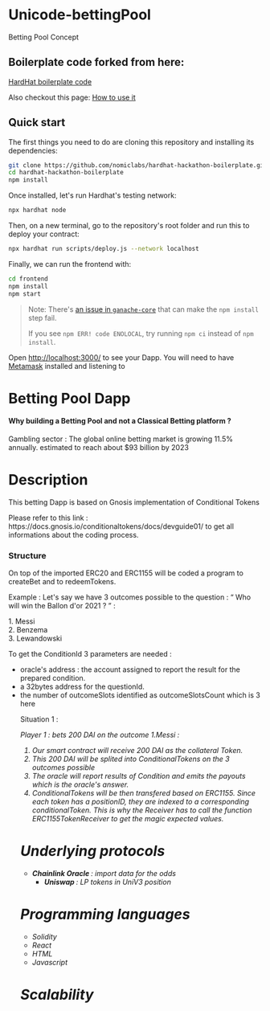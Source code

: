 # Unicode-bettingPool

Betting Pool Concept

## Boilerplate code forked from here:

[HardHat boilerplate code](https://github.com/nomiclabs/hardhat-hackathon-boilerplate)

Also checkout this page:
[How to use it](https://hardhat.org/tutorial/hackathon-boilerplate-project.html)

## Quick start

The first things you need to do are cloning this repository and installing its
dependencies:

```sh
git clone https://github.com/nomiclabs/hardhat-hackathon-boilerplate.git
cd hardhat-hackathon-boilerplate
npm install
```

Once installed, let's run Hardhat's testing network:

```sh
npx hardhat node
```

Then, on a new terminal, go to the repository's root folder and run this to
deploy your contract:

```sh
npx hardhat run scripts/deploy.js --network localhost
```

Finally, we can run the frontend with:

```sh
cd frontend
npm install
npm start
```

> Note: There's [an issue in `ganache-core`](https://github.com/trufflesuite/ganache-core/issues/650) that can make the `npm install` step fail.
>
> If you see `npm ERR! code ENOLOCAL`, try running `npm ci` instead of `npm install`.

Open [http://localhost:3000/](http://localhost:3000/) to see your Dapp. You will
need to have [Metamask](https://metamask.io) installed and listening to

# Betting Pool Dapp

<h4> Why building a Betting Pool and not a Classical Betting platform ? </h4>

<p> Gambling sector : The global online betting market is growing 11.5% annually. estimated to reach about $93 billion by 2023 </p> 

<h1> Description </h1>

<p> This betting Dapp is based on Gnosis implementation of Conditional Tokens </p> 
Please refer to this link : https://docs.gnosis.io/conditionaltokens/docs/devguide01/ to get all informations about the coding process. 

<h3> Structure </h3> 

On top of the imported ERC20 and ERC1155 will be coded a program to createBet and to redeemTokens.

<string> Example :</string> 
Let's say we have 3 outcomes possible to the question : <q> Who will win the Ballon d'or 2021 ?  </q> :

<dl>
<dt> 1. Messi </dt>
<dt> 2. Benzema </dt>
<dt> 3. Lewandowski </dt>
</dl>

To get the ConditionId 3 parameters are needed : 

<ul>
  <li>oracle's address : the account assigned to report the result for the prepared condition. </li>
 <li>a 32bytes address for the questionId.  </li>
 <li>the number of outcomeSlots identified as outcomeSlotsCount which is 3 here </li>
  
 
Situation 1 : 
  

<em> Player 1 :  bets 200 DAI on the outcome 1.Messi <em> : 
  
  1. Our smart contract will receive 200 DAI as the collateral Token.
  2. This 200 DAI will be splited into ConditionalTokens on the 3 outcomes possible
  3. The oracle will report results of Condition and emits the payouts which is the oracle's answer. 
  4. ConditionalTokens will be then transfered based on ERC1155. Since each token has a positionID, they are indexed to a corresponding conditionalToken. 
  This is why the Receiver has to call the function ERC1155TokenReceiver to get the magic expected values. 



# Underlying protocols

- <strong> Chainlink Oracle </strong> : import data for the odds
  - <strong> Uniswap </strong> : LP tokens in UniV3 position


# Programming languages

 <ul>

   <li> Solidity </li>
   <li> React </li>
   <li> HTML </li>
   <li> Javascript </li>

 </ul>

# Scalability

